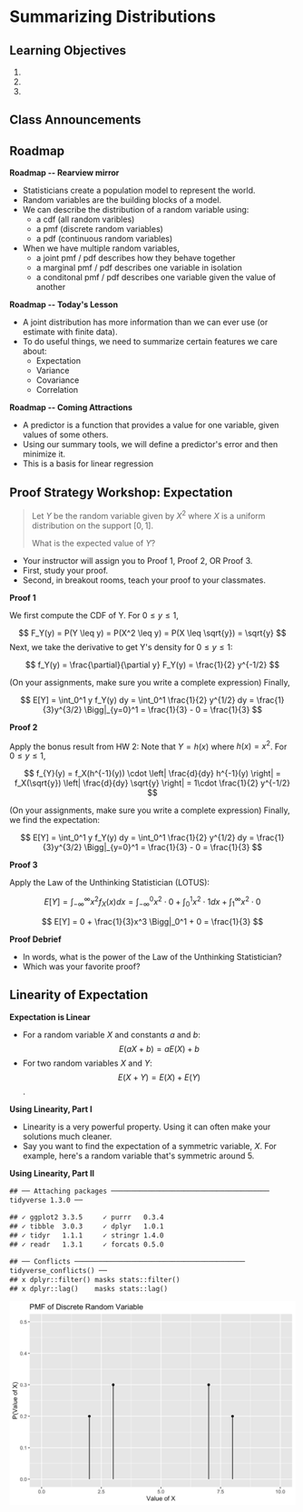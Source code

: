 # Summarizing Distributions

## Learning Objectives 

1. 
2. 
3. 


## Class Announcements 

## Roadmap 

**Roadmap -- Rearview mirror** 

- Statisticians create a population model to represent the world.
- Random variables are the building blocks of a model. 
- We can describe the distribution of a random variable using:
    - a cdf (all random varibles)
    - a pmf (discrete random variables)
    - a pdf (continuous random variables)
- When we have multiple random variables,
    - a joint pmf / pdf describes how they behave together
    - a marginal pmf / pdf describes one variable in isolation
    - a conditonal pmf / pdf describes one variable given the value of another

**Roadmap -- Today's Lesson**

- A joint distribution has more information than we can ever use (or estimate with finite data).
- To do useful things, we need to summarize certain features we care about:
    - Expectation
    - Variance
    - Covariance
    - Correlation
  
**Roadmap -- Coming Attractions** 

- A predictor is a function that provides a value for one variable, given values of some others.
- Using our summary tools, we will define a predictor's error and then minimize it.
- This is a basis for linear regression



## Proof Strategy Workshop: Expectation

> Let $Y$ be the random variable given by $X^2$ where $X$ is a uniform distribution on the support $[0, 1]$.
>
> What is the expected value of $Y$? 

- Your instructor will assign you to Proof 1, Proof 2, OR Proof 3.
- First, study your proof.
- Second, in breakout rooms, teach your proof to your classmates.

**Proof 1**

We first compute the CDF of Y.  For $0 \leq y \leq 1$,

$$
F_Y(y) = P(Y \leq y) = P(X^2 \leq y) = P(X \leq \sqrt{y}) = \sqrt{y}
$$
Next, we take the derivative to get Y's density for $0 \leq y \leq 1$:

$$
f_Y(y) = \frac{\partial}{\partial y} F_Y(y) = \frac{1}{2} y^{-1/2}
$$

(On your assignments, make sure you write a complete expression)  Finally, 

$$ 
E[Y] = \int_0^1 y f_Y(y) dy = \int_0^1 \frac{1}{2} y^{1/2} dy = \frac{1}{3}y^{3/2} \Bigg|_{y=0}^1 = \frac{1}{3} - 0 = \frac{1}{3}
$$



**Proof 2**

Apply the bonus result from HW 2:  Note that $Y=h(x)$ where $h(x)= x^2$.    For $0 \leq y \leq 1$,

$$
f_{Y}(y) =   f_X(h^{-1}(y)) \cdot \left| \frac{d}{dy} h^{-1}(y) \right| = f_X(\sqrt{y}) \left| \frac{d}{dy} \sqrt{y} \right| = 1\cdot  \frac{1}{2} y^{-1/2}
$$

(On your assignments, make sure you write a complete expression)  Finally, we find the expectation:

$$
E[Y] = \int_0^1 y f_Y(y) dy = \int_0^1 \frac{1}{2} y^{1/2} dy = \frac{1}{3}y^{3/2} \Bigg|_{y=0}^1 = \frac{1}{3} - 0 = \frac{1}{3}
$$


**Proof 3**

Apply the Law of the Unthinking Statistician (LOTUS):

$$
E[Y] = \int_{-\infty}^\infty x^2 f_X(x) dx = \int_{-\infty}^0 x^2 \cdot 0 + \int_0^1 x^2 \cdot 1 dx + \int_1^{\infty} x^2 \cdot 0
$$

$$
E[Y] = 0 + \frac{1}{3}x^3 \Bigg|_0^1 +  0 = \frac{1}{3}
$$

**Proof Debrief**

- In words, what is the power of the Law of the Unthinking Statistician?
- Which was your favorite proof?

## Linearity of Expectation

**Expectation is Linear**

- For a random variable $X$ and constants $a$ and $b$: $$E(aX + b) = aE(X) + b$$
- For two random variables $X$ and $Y$: $$E(X + Y) = E(X) + E(Y)$$.

**Using Linearity, Part I**

- Linearity is a very powerful property.  Using it can often make your solutions much cleaner.
- Say you want to find the expectation of a symmetric variable, $X$.  For example, here's a random variable that's symmetric around 5.

**Using Linearity, Part II**

```
## ── Attaching packages ─────────────────────────────────────── tidyverse 1.3.0 ──
```

```
## ✓ ggplot2 3.3.5     ✓ purrr   0.3.4
## ✓ tibble  3.0.3     ✓ dplyr   1.0.1
## ✓ tidyr   1.1.1     ✓ stringr 1.4.0
## ✓ readr   1.3.1     ✓ forcats 0.5.0
```

```
## ── Conflicts ────────────────────────────────────────── tidyverse_conflicts() ──
## x dplyr::filter() masks stats::filter()
## x dplyr::lag()    masks stats::lag()
```

<img src="03-summarizing-distributions_files/figure-html/unnamed-chunk-1-1.png" width="672" />
